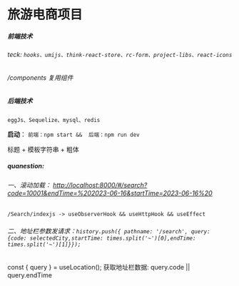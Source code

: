 # 旅游电商项目

##### 前端技术

###### teck: `hooks、umijs、think-react-store、rc-form、project-libs、react-icons`

###### /components 复用组件


 
##### 后端技术

`eggJs、Sequelize、mysql、redis`

**启动**： `前端：npm start &&  后端：npm run dev`

标题 + 模板字符串 +  粗体

##### quanestion:

###### 一、滚动加载： [http://localhost:8000/#/search?code=10001&amp;endTime=%202023-06-16&amp;startTime=2023-06-16%20](http://localhost:8000/#/search?code=10001&endTime=%202023-06-16&startTime=2023-06-16%20)

`/Search/indexjs -> useObserverHook && useHttpHook && useEffect`

###### 二、地址栏参数发请求：`history.push({ pathname: '/search', query: {code: selectedCity,startTime: times.split('~')[0],endTime: times.split('~')[1]}});`

const { query } = useLocation();   获取地址栏数据:  query.code || query.endTime
